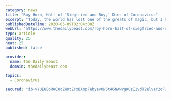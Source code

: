 ```yaml
---
category: news
title: "Roy Horn, Half of ‘Siegfried and Roy,’ Dies of Coronavirus"
excerpt: "Today, the world has lost one of the greats of magic, but I have lost my best friend,” said Siegfried Fischbacher."
publishedDateTime: 2020-05-09T02:04:00Z
webUrl: "https://www.thedailybeast.com/roy-horn-half-of-siegfried-and-roy-dies-of-coronavirus"
type: article
quality: 25
heat: 25
published: false

provider:
  name: The Daily Beast
  domain: thedailybeast.com

topics:
  - Coronavirus

secured: "ib+vYUE8BpRKC0oZWOtZYxBXmpFebyevON5t46NAwVgK0zI1vdT2elvaY2oFwMXqejxp41RzbbEVk8dRsIG9qDw5WKNiHZ9aVsZgSY4vK+UbiSJ3EsXC2UbydJRocBZaAN9Ph17b+ycJPLjgleU9TfXaigR9dJ6GKYxhj7eDdAJ6SThLoER9v7wddfEgUnoQZY2P9/NMJlHvEIhCgeyfbegShICnR02Q/vIETgWugA5RULyJIofa3Y9hhKiVFa2CGOQsRZccCAbv5ofngSqHUdzBvyw+1XGc3v28YrNbuT/E9lAfNyrA92ka/8Uftuj/;XMhUXXsK3FzWB55fk6aZpw=="
---
```


